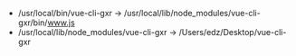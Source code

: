 <!-- - /usr/local/bin/test-cli -> /usr/local/lib/node_modules/test-cli/bin/www.js
- /usr/local/lib/node_modules/test-cli -> /Users/edz/Desktop/test-cli -->
- /usr/local/bin/vue-cli-gxr -> /usr/local/lib/node_modules/vue-cli-gxr/bin/www.js
- /usr/local/lib/node_modules/vue-cli-gxr -> /Users/edz/Desktop/vue-cli-gxr